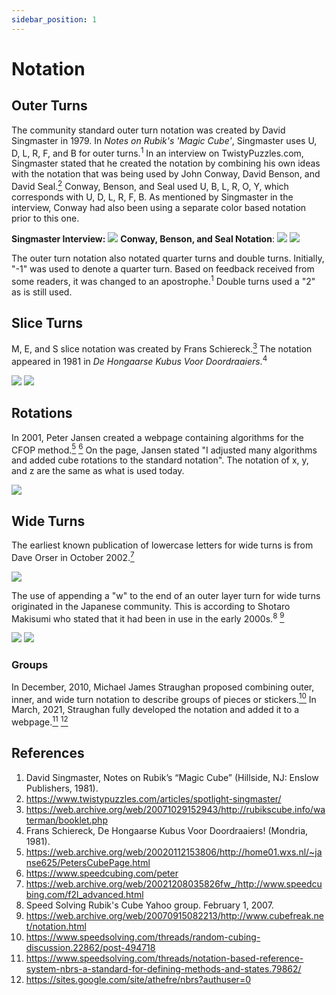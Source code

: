 ```yaml
---
sidebar_position: 1
---
```


# Notation

## Outer Turns

The community standard outer turn notation was created by David Singmaster in 1979. In *Notes on Rubik's 'Magic Cube'*, Singmaster uses U, D, L, R, F, and B for outer turns.<sup>1</sup> In an interview on TwistyPuzzles.com, Singmaster stated that he created the notation by combining his own ideas with the notation that was being used by John Conway, David Benson, and David Seal.[<sup>2</sup>][2] Conway, Benson, and Seal used U, B, L, R, O, Y, which corresponds with U, D, L, R, F, B. As mentioned by Singmaster in the interview, Conway had also been using a separate color based notation prior to this one.

**Singmaster Interview:**
![](img/Notation/Singmaster.png)
**Conway, Benson, and Seal Notation**:
![](img/Notation/CBS1.png)
![](img/Notation/CBS2.png)

The outer turn notation also notated quarter turns and double turns. Initially, "-1" was used to denote a quarter turn. Based on feedback received from some readers, it was changed to an apostrophe.<sup>1</sup> Double turns used a "2" as is still used.

## Slice Turns

M, E, and S slice notation was created by Frans Schiereck.[<sup>3</sup>][3] The notation appeared in 1981 in *De Hongaarse Kubus Voor Doordraaiers*.<sup>4</sup>

![](img/Notation/Waterman.png)
![](img/Notation/Bruchem.png)

## Rotations

In 2001, Peter Jansen created a webpage containing algorithms for the CFOP method.[<sup>5</sup>][5] [<sup>6</sup>][6] On the page, Jansen stated "I adjusted many algorithms and added cube rotations to the standard notation". The notation of x, y, and z are the same as what is used today.

![](img/Notation/Rotations.png)

## Wide Turns

The earliest known publication of lowercase letters for wide turns is from Dave Orser in October 2002.[<sup>7</sup>][7]

![](img/Notation/Wide1.png)

The use of appending a "w" to the end of an outer layer turn for wide turns originated in the Japanese community. This is according to Shotaro Makisumi who stated that it had been in use in the early 2000s.<sup>8</sup> [<sup>9</sup>][9]

![](img/Notation/Wide2.png)
![](img/Notation/Wide3.png)

### Groups

In December, 2010, Michael James Straughan proposed combining outer, inner, and wide turn notation to describe groups of pieces or stickers.[<sup>10</sup>][10] In March, 2021, Straughan fully developed the notation and added it to a webpage.[<sup>11</sup>][11] [<sup>12</sup>][12]

## References

1. David Singmaster, Notes on Rubik’s “Magic Cube” (Hillside, NJ: Enslow Publishers, 1981).
2. https://www.twistypuzzles.com/articles/spotlight-singmaster/
3. https://web.archive.org/web/20071029152943/http://rubikscube.info/waterman/booklet.php
4. Frans Schiereck, De Hongaarse Kubus Voor Doordraaiers! (Mondria, 1981).
5. https://web.archive.org/web/20020112153806/http://home01.wxs.nl/~janse625/PetersCubePage.html
6. https://www.speedcubing.com/peter
7. https://web.archive.org/web/20021208035826fw_/http://www.speedcubing.com/f2l_advanced.html
8. Speed Solving Rubik's Cube Yahoo group. February 1, 2007.
9. https://web.archive.org/web/20070915082213/http://www.cubefreak.net/notation.html
10. https://www.speedsolving.com/threads/random-cubing-discussion.22862/post-494718
11. https://www.speedsolving.com/threads/notation-based-reference-system-nbrs-a-standard-for-defining-methods-and-states.79862/
12. https://sites.google.com/site/athefre/nbrs?authuser=0


[2]: https://www.twistypuzzles.com/articles/spotlight-singmaster/
[3]: https://web.archive.org/web/20071029152943/http://rubikscube.info/waterman/booklet.php
[5]: https://web.archive.org/web/20020112153806/http://home01.wxs.nl/~janse625/PetersCubePage.html
[6]: https://www.speedcubing.com/peter
[7]: https://web.archive.org/web/20021208035826fw_/http://www.speedcubing.com/f2l_advanced.html
[9]: https://web.archive.org/web/20070915082213/http://www.cubefreak.net/notation.html
[10]: https://www.speedsolving.com/threads/random-cubing-discussion.22862/post-494718
[11]: https://www.speedsolving.com/threads/notation-based-reference-system-nbrs-a-standard-for-defining-methods-and-states.79862/
[12]: https://sites.google.com/site/athefre/nbrs?authuser=0